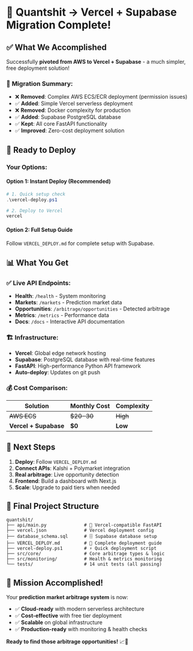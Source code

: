 # 🎉 **Quantshit → Vercel + Supabase Migration Complete!**

## ✅ **What We Accomplished**

Successfully **pivoted from AWS to Vercel + Supabase** - a much simpler, free deployment solution!

### 🔄 **Migration Summary:**
- ❌ **Removed**: Complex AWS ECS/ECR deployment (permission issues)
- ✅ **Added**: Simple Vercel serverless deployment
- ❌ **Removed**: Docker complexity for production
- ✅ **Added**: Supabase PostgreSQL database
- ✅ **Kept**: All core FastAPI functionality
- ✅ **Improved**: Zero-cost deployment solution

## 🚀 **Ready to Deploy**

### **Your Options:**

#### **Option 1: Instant Deploy (Recommended)**
```powershell
# 1. Quick setup check
.\vercel-deploy.ps1

# 2. Deploy to Vercel
vercel
```

#### **Option 2: Full Setup Guide**
Follow `VERCEL_DEPLOY.md` for complete setup with Supabase.

## 📊 **What You Get**

### ✅ **Live API Endpoints:**
- **Health**: `/health` - System monitoring
- **Markets**: `/markets` - Prediction market data  
- **Opportunities**: `/arbitrage/opportunities` - Detected arbitrage
- **Metrics**: `/metrics` - Performance data
- **Docs**: `/docs` - Interactive API documentation

### 🏗️ **Infrastructure:**
- **Vercel**: Global edge network hosting
- **Supabase**: PostgreSQL database with real-time features
- **FastAPI**: High-performance Python API framework
- **Auto-deploy**: Updates on git push

### 💰 **Cost Comparison:**
| Solution | Monthly Cost | Complexity |
|----------|-------------|------------|
| ~~AWS ECS~~ | ~~$20-30~~ | ~~High~~ |
| **Vercel + Supabase** | **$0** | **Low** |

## 🎯 **Next Steps**

1. **Deploy**: Follow `VERCEL_DEPLOY.md`
2. **Connect APIs**: Kalshi + Polymarket integration
3. **Real arbitrage**: Live opportunity detection
4. **Frontend**: Build a dashboard with Next.js
5. **Scale**: Upgrade to paid tiers when needed

## 📁 **Final Project Structure**

```
quantshit/
├── api/main.py              # 🚀 Vercel-compatible FastAPI
├── vercel.json              # Vercel deployment config
├── database_schema.sql      # 🗄️ Supabase database setup
├── VERCEL_DEPLOY.md         # 📖 Complete deployment guide
├── vercel-deploy.ps1        # ⚡ Quick deployment script
├── src/core/                # Core arbitrage types & logic
├── src/monitoring/          # Health & metrics monitoring
└── tests/                   # 14 unit tests (all passing)
```

## 🎉 **Mission Accomplished!**

Your **prediction market arbitrage system** is now:
- ✅ **Cloud-ready** with modern serverless architecture
- ✅ **Cost-effective** with free tier deployment
- ✅ **Scalable** on global infrastructure
- ✅ **Production-ready** with monitoring & health checks

**Ready to find those arbitrage opportunities!** 📈🚀
